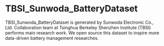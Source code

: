 # TBSI_Sunwoda_BatteryDataset
TBSI_Sunwoda_BatteryDataset is generated by Sunwoda Electronic Co., Ltd. Collaboration team at Tsinghua Berkeley Shenzhen Institute (TBSI) performs main research work. We open source this dataset to inspire more data-driven battery management researches.
